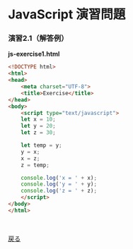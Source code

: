 # JavaScript 演習問題

### 演習2.1（解答例）

**js-exercise1.html**

```html
<!DOCTYPE html>
<html>
<head>
    <meta charset="UTF-8">
    <title>Exercise</title>
</head>
<body>
    <script type="text/javascript">
    let x = 10;
    let y = 20;
    let z = 30;

    let temp = y;
    y = x;
    x = z;
    z = temp;

    console.log('x = ' + x);
    console.log('y = ' + y);
    console.log('z = ' + z);
    </script>
</body>
</html>
```

<br>

[戻る](../README.md)